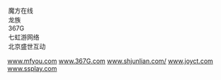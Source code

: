 <option selected="selected" value="10">魔方在线</option>
<option value="11">龙族</option>
<option value="12">367G</option>
<option value="13">七虹游网络</option>
<option value="14">北京盛世互动</option>


www.mfyou.com
www.367G.com
www.shjunlian.com/
www.joyct.com
www.ssplay.com